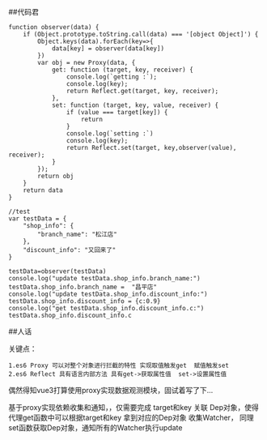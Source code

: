 ##代码君

```
function observer(data) {
    if (Object.prototype.toString.call(data) === '[object Object]') {
        Object.keys(data).forEach(key=>{
            data[key] = observer(data[key])
        })
        var obj = new Proxy(data, {
            get: function (target, key, receiver) {
                console.log(`getting :`);
                console.log(key);
                return Reflect.get(target, key, receiver);
            },
            set: function (target, key, value, receiver) {
                if (value === target[key]) {
                    return
                }
                console.log(`setting :`)
                console.log(key);
                return Reflect.set(target, key,observer(value), receiver);
            }
        });
        return obj
    }
    return data
}
```

```
//test
var testData = {
    "shop_info": {
        "branch_name": "松江店"
    },
    "discount_info": "又回来了"
}

testData=observer(testData)
console.log("update testData.shop_info.branch_name:")
testData.shop_info.branch_name =  "昌平店"
console.log("update testData.shop_info.discount_info:")
testData.shop_info.discount_info = {c:0.9}
console.log("get testData.shop_info.discount_info.c:")
testData.shop_info.discount_info.c
```

##人话

关键点：

    1.es6 Proxy 可以对整个对象进行拦截的特性 实现取值触发get  赋值触发set 
    2.es6 Reflect 具有语言内部方法 具有get->获取属性值  set->设置属性值
    
偶然得知vue3打算使用proxy实现数据观测模块，固试着写了下... 

基于proxy实现依赖收集和通知，，仅需要完成 target和key 关联 Dep对象，使得代理get函数中可以根据target和key 拿到对应的Dep对象 收集Watcher，
同理set函数获取Dep对象，通知所有的Watcher执行update

 
 
    